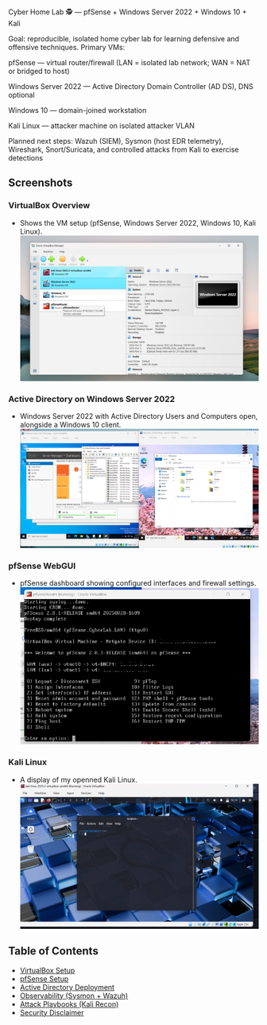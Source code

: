 Cyber Home Lab 🕵️ — pfSense + Windows Server 2022 + Windows 10 + Kali

Goal: reproducible, isolated home cyber lab for learning defensive and offensive techniques. Primary VMs:

pfSense — virtual router/firewall (LAN = isolated lab network; WAN = NAT or bridged to host)

Windows Server 2022 — Active Directory Domain Controller (AD DS), DNS optional

Windows 10 — domain-joined workstation

Kali Linux — attacker machine on isolated attacker VLAN

Planned next steps: Wazuh (SIEM), Sysmon (host EDR telemetry), Wireshark, Snort/Suricata, and controlled attacks from Kali to exercise detections

## Screenshots

### VirtualBox Overview
* Shows the VM setup (pfSense, Windows Server 2022, Windows 10, Kali Linux).
![VirtualBox Overview](docs/vbox-overview.png)

### Active Directory on Windows Server 2022
* Windows Server 2022 with Active Directory Users and Computers open, alongside a Windows 10 client.
![Windows AD Demo](docs/windows-ad-demo.png)

### pfSense WebGUI
* pfSense dashboard showing configured interfaces and firewall settings.
![pfSense Dashboard](docs/pfsense-dashboard.png)

### Kali Linux
* A display of my openned Kali Linux.
![pfSense Dashboard](docs/Kali-Linux-demo.png)


## Table of Contents
- [VirtualBox Setup](vbox-setup.md)
- [pfSense Setup](pfSense-setup.md)
- [Active Directory Deployment](ad-deploy.ps1)
- [Observability (Sysmon + Wazuh)](observability/agent-installation.md)
- [Attack Playbooks (Kali Recon)](attack-playbooks/kali-basic-recon.md)
- [Security Disclaimer](SECURITY.md)
